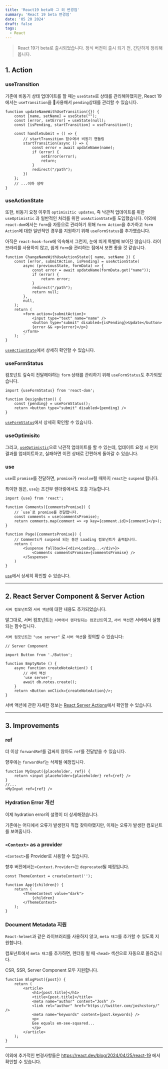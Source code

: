 ```yaml
---
title: 'React19 beta와 그 외 변경점'
summary: 'React 19 beta 변경점'
date: '05 20 2024'
draft: false
tags:
  - React
---
```

> React 19가 beta로 출시되었습니다. 정식 버전이 출시 되기 전, 간단하게 정리해봅니다.

## 1. Action

### useTransition

기존에 비동기 상태 업데이트를 할 때는 `useState`로 상태를 관리해야했지만, React 19에서는 `useTransition`을 사용해서 `pending`상태를 관리할 수 있습니다.

```tsx
function updateNameWithUseTransition({}) {  
	const [name, setName] = useState("");  
	const [error, setError] = useState(null);  
	const [isPending, startTransition] = useTransition();  

	const handleSubmit = () => {
		// startTransition 함수에서 비동기 핸들링
		startTransition(async () => {  
			const error = await updateName(name);  
			if (error) {  
				setError(error);  
				return; 
			}  
			redirect("/path");  
		})  
	};  
	// ...이하 생략
}
```


### useActionState

또한, 비동기 요청 이후의 `optimisitic updates`, 즉 낙관적 업데이트를 위한 `useOptimistic` 과 일반적인 처리를 위한 `useActionState`를 도입했습니다. 이외에 `react-dom`에서는 `form`을 자동으로 관리하기 위해 `form Action`을 추가하고 `form Action`에 대한 일반적인 경우를 지원하기 위해 `useFormStatus`를 추가했습니다.

아직은 `react-hook-form`에 익숙해서 그런지, 눈에 띄게 특별해 보이진 않습니다.
라이브러리를 사용하지 않고, 쉽게 `form`을 관리하는 점에서 보면 좋을 것 같습니다.

```tsx
function ChangeNameWithUseActionState({ name, setName }) {  
	const [error, submitAction, isPending] = useActionState(  
		async (previousState, formData) => {  
			const error = await updateName(formData.get("name"));  
			if (error) {  
				return error;  
			}  
			redirect("/path");  
			return null;  
		},  
		null,
	);  
	return (  
		<form action={submitAction}>  
			<input type="text" name="name" />  
			<button type="submit" disabled={isPending}>Update</button>  
			{error && <p>{error}</p>}  
		</form>  
	);  `
}
```

[`useActionState`](https://react.dev/reference/react/useActionState)에서 상세히 확인할 수 있습니다.

###  useFormStatus

컴포넌트 깊숙이 전달해야하는 `form` 상태를 관리하기 위해  `useFormStatus`도 추가되었습니다.

```tsx
import {useFormStatus} from 'react-dom';  

function DesignButton() {  
	const {pending} = useFormStatus();  
	return <button type="submit" disabled={pending} />  
}
```

[`useFormStatus`](https://react.dev/reference/react-dom/hooks/useFormStatus)에서 상세히 확인할 수 있습니다.

### useOptimisitc

그리고, [`useOptimistic`](https://react.dev/reference/react/useOptimistic)으로 낙관적 업데이트를 할 수 있는데, 업데이트 요청 시 먼저 결과를 업데이트하고, 실패하면 이전 상태로 간편하게 돌아갈 수 있습니다.

### use

`use`로 `promise`를 전달하면, `promise`가 `resolve`될 때까지 `react`는 `suspend` 됩니다.

특이한 점은, `use`는 조건부 렌더링에서도 호출 가능합니다.

```tsx
import {use} from 'react';  

function Comments({commentsPromise}) {  
	// `use`로 promise를 전달합니다.
	const comments = use(commentsPromise);  
	return comments.map(comment => <p key={comment.id}>{comment}</p>);  
}  

function Page({commentsPromise}) {  
	// Comments가 suspend 되는 동안 Loading 컴포넌트가 출력됩니다.
	return (  
		<Suspense fallback={<div>Loading...</div>}>  
			<Comments commentsPromise={commentsPromise} />  
		</Suspense>  
	)  
}
```

[`use`](https://react.dev/reference/react/use)에서 상세히 확인할 수 있습니다.

---

## 2.  React Server Component & Server Action

`서버 컴포넌트`와 `서버 액션`에 대한 내용도 추가되었습니다.

말그대로, 서버 컴포넌트는 `서버에서 렌더링되는 컴포넌트`이고, `서버 액션`은 서버에서 실행되는 함수입니다.

`서버 컴포넌트`는 `"use server"` 로 `서버 액션`을 정의할 수 있습니다:

```tsx
// Server Component  

import Button from './Button';  

function EmptyNote () {  
	async function createNoteAction() {
		// 서버 액션  
		'use server';  
		await db.notes.create();  
	}  
	return <Button onClick={createNoteAction}/>;  
}
```

서버 액션에 관한 자세한 정보는 [React Server Actions](https://react.dev/reference/rsc/server-actions)에서 확인할 수 있습니다.

---

## 3. Improvements

### ref

더 이상 `forwardRef`를 감싸지 않아도 `ref`를 전달받을 수 있습니다.

향후에는 `forwardRef`는 삭제될 예정입니다.

```tsx
function MyInput({placeholder, ref}) {  
	return <input placeholder={placeholder} ref={ref} />  
}  
//...  
<MyInput ref={ref} />
```


### Hydration Error 개선

이제 hydration error의 설명이 더 상세해졌습니다.

기존에는 어디에서 오류가 발생한지 직접 찾아야했지만, 이제는 오류가 발생한 컴포넌트를 보여줍니다.



### `<Context>` as a provider

`<Context>`를 Provider로 사용할 수 있습니다.

 향후 버전에서는`<Context.Provider>`는 `deprecated`될 예정입니다.

```tsx
const ThemeContext = createContext('');

function App({children}) {  
	return (  
		<ThemeContext value="dark">  
			{children}  
		</ThemeContext>  
	);  
}
```



### Document Metadata 지원

`React-helmet`과 같은 라이브러리를 사용하지 않고, `meta 태그`를 추가할 수 있도록 지원합니다.

컴포넌트에서 `meta 태그`를 추가하면, 렌더링 될 때 `<head>` 섹션으로 자동으로 올라갑니다.

CSR, SSR, Server Component 모두 지원합니다.

```tsx
function BlogPost({post}) {  
	return (  
		<article>  
			<h1>{post.title}</h1>  
			<title>{post.title}</title>  
			<meta name="author" content="Josh" />  
			<link rel="author" href="https://twitter.com/joshcstory/" />  
			<meta name="keywords" content={post.keywords} />  
			<p>  
			Eee equals em-see-squared...  
			</p>  
		</article>  
	);  
}
```


---

이외에 추가적인 변경사항들은 https://react.dev/blog/2024/04/25/react-19 에서 확인할 수 있습니다.
